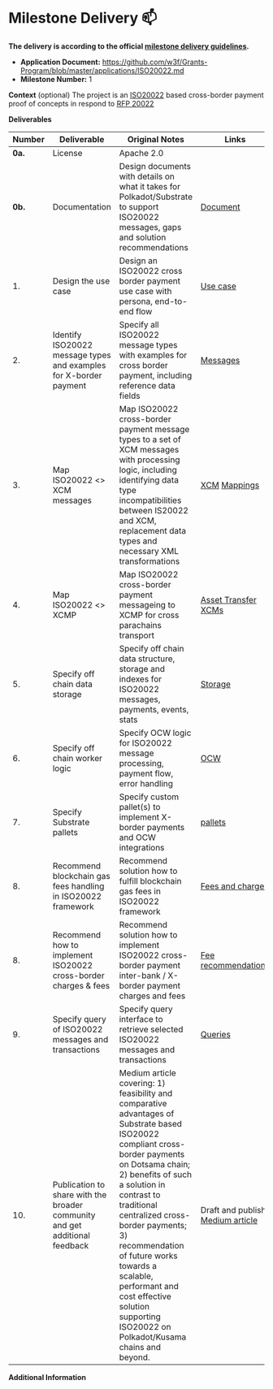 # Milestone Delivery :mailbox:

**The delivery is according to the official [milestone delivery guidelines](https://github.com/w3f/Grants-Program/blob/master/docs/Support%20Docs/milestone-deliverables-guidelines.md).**  

* **Application Document:** https://github.com/w3f/Grants-Program/blob/master/applications/ISO20022.md
* **Milestone Number:** 1

**Context** (optional)
The project is an [ISO20022](https://www.iso20022.org/) based cross-border payment proof of concepts in respond to [RFP 20022](https://github.com/w3f/Grants-Program/blob/master/docs/RFPs/Open/ISO_20022.md)

**Deliverables**

| Number | Deliverable | Original Notes | Links |
| ------------- | ------------- | ------------- |------------- |
| **0a.** | License | Apache 2.0 | |
| **0b.** | Documentation | Design documents with details on what it takes for Polkadot/Substrate to support ISO20022 messages, gaps and solution recommendations | [Document](https://docs.google.com/document/d/1pMY0D-vTBEVq65Ro4PW3LzXrT1ZVl9l4r7jIMHmfBqs/edit?usp=sharing) |
| 1. | Design the use case | Design an ISO20022 cross border payment use case with persona, end-to-end flow | [Use case](https://docs.google.com/document/d/1pMY0D-vTBEVq65Ro4PW3LzXrT1ZVl9l4r7jIMHmfBqs/edit#heading=h.jbusns55fqv8) |
| 2. | Identify ISO20022 message types and examples for X-border payment | Specify all ISO20022 message types with examples for cross border payment, including reference data fields | [Messages](https://docs.google.com/document/d/1pMY0D-vTBEVq65Ro4PW3LzXrT1ZVl9l4r7jIMHmfBqs/edit#heading=h.3bizhqqfqokf) |
| 3. | Map ISO20022 <> XCM messages | Map ISO20022 cross-border payment message types to a set of XCM messages with processing logic, including identifying data type incompatibilities between IS20022 and XCM, replacement data types and necessary XML transformations | [XCM](https://docs.google.com/document/d/1pMY0D-vTBEVq65Ro4PW3LzXrT1ZVl9l4r7jIMHmfBqs/edit#heading=h.edn1td52fpla) [Mappings](https://docs.google.com/document/d/1pMY0D-vTBEVq65Ro4PW3LzXrT1ZVl9l4r7jIMHmfBqs/edit#heading=h.vcikuv2j31oe) |
| 4. | Map ISO20022 <> XCMP | Map ISO20022 cross-border payment messageing to XCMP for cross parachains transport| [Asset Transfer XCMs](https://docs.google.com/document/d/1pMY0D-vTBEVq65Ro4PW3LzXrT1ZVl9l4r7jIMHmfBqs/edit#heading=h.y5pbl1ktt009) |
| 5. | Specify off chain data storage | Specify off chain data structure, storage and indexes for ISO20022 messages, payments, events, stats| [Storage](https://docs.google.com/document/d/1pMY0D-vTBEVq65Ro4PW3LzXrT1ZVl9l4r7jIMHmfBqs/edit#heading=h.61lo4pidrxdc) |
| 6. | Specify off chain worker logic | Specify OCW logic for ISO20022 message processing, payment flow, error handling| [OCW](https://docs.google.com/document/d/1pMY0D-vTBEVq65Ro4PW3LzXrT1ZVl9l4r7jIMHmfBqs/edit#heading=h.ju6ykbwdfekp) |
| 7. | Specify Substrate pallets | Specify custom pallet(s) to implement X-border payments and OCW integrations| [pallets](https://docs.google.com/document/d/1pMY0D-vTBEVq65Ro4PW3LzXrT1ZVl9l4r7jIMHmfBqs/edit#heading=h.8b80onxdand3) |
| 8. | Recommend blockchain gas fees handling in ISO20022 framework | Recommend solution how to fulfill blockchain gas fees in ISO20022 framework | [Fees and charges](https://docs.google.com/document/d/1pMY0D-vTBEVq65Ro4PW3LzXrT1ZVl9l4r7jIMHmfBqs/edit#heading=h.2b7eq0ofq9wv) |
| 8. | Recommend how to implement ISO20022 cross-border charges & fees | Recommend solution how to implement ISO20022 cross-border payment inter-bank / X-border payment charges and fees | [Fee recommendations](https://docs.google.com/document/d/1pMY0D-vTBEVq65Ro4PW3LzXrT1ZVl9l4r7jIMHmfBqs/edit#heading=h.2b7eq0ofq9wv) |
| 9. | Specify query of ISO20022 messages and transactions | Specify query interface to retrieve selected ISO20022 messages and transactions| [Queries](https://docs.google.com/document/d/1pMY0D-vTBEVq65Ro4PW3LzXrT1ZVl9l4r7jIMHmfBqs/edit#heading=h.ykoxriwep1ug) |  
| 10. | Publication to share with the broader community and get additional feedback | Medium article covering: 1) feasibility and comparative advantages of Substrate based ISO20022 compliant cross-border payments on Dotsama chain; 2) benefits of such a solution in contrast to traditional centralized cross-border payments; 3) recommendation of future works towards a scalable, performant and cost effective solution supporting ISO20022 on Polkadot/Kusama chains and beyond. | Draft and publish [Medium article](https://medium.com/@0xrwas/cross-border-payment-proof-of-concept-supporting-iso20022-messages-on-the-polkadot-blockchain-3846910fc8de) |


**Additional Information**
